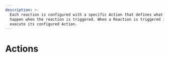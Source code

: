 ```yaml
---
description: >-
  Each reaction is configured with a specific Action that defines what will
  happen when the reaction is triggered. When a Reaction is triggered it will
  execute its configured Action.
---
```


# Actions

## 

